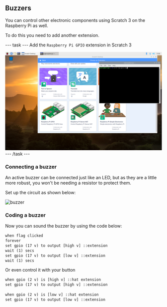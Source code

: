 ## Buzzers

You can control other electronic components using Scratch 3 on the Raspberry Pi as well.

To do this you need to add another extension.

--- task ---
Add the `Raspberry Pi GPIO` extension in Scratch 3

![rpi-gpio.png](images/rpi-gpio.png)
--- /task ---

### Connecting a buzzer

An active buzzer can be connected just like an LED, but as they are a little more robust, you won't be needing a resistor to protect them.

Set up the circuit as shown below:

![buzzer](images/buzzer-circuit.png)

### Coding a buzzer

Now you can sound the buzzer by using the code below:

```blocks3
when flag clicked
forever
set gpio (17 v) to output [high v] ::extension
wait (1) secs
set gpio (17 v) to output [low v] ::extension
wait (1) secs
```

Or even control it with your button

```blocks3
when gpio (2 v) is [high v] ::hat extension
set gpio (17 v) to output [high v] ::extension

when gpio (2 v) is [low v] ::hat extension
set gpio (17 v) to output [low v] ::extension
```


